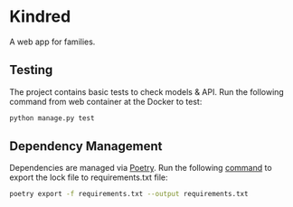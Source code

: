 # Kindred

A web app for families.

## Testing

The project contains basic tests to check models & API. Run the following command from web container at the Docker to test:
```bash
python manage.py test
```

## Dependency Management

Dependencies are managed via [Poetry](https://python-poetry.org). Run the following [command](https://python-poetry.org/docs/cli/) to export the lock file to requirements.txt file:
```bash
poetry export -f requirements.txt --output requirements.txt
```

